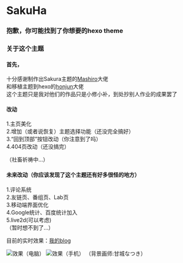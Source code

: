 # SakuHa
### 抱歉，你可能找到了你想要的hexo theme


### 关于这个主题</br>
#### 首先，</br>
十分感谢制作出Sakura主题的[Mashiro](https://2heng.xin/)大佬</br>
和移植主题到hexo的[honjun](https://github.com/honjun)大佬</br>
这个主题只是我对他们的作品只是小修小补，到处抄别人作业的成果罢了</br>

#### 改动</br>
1.主页美化</br>
2.增加（或者说恢复）主题选择功能（还没完全搞好）</br>
3.“回到顶部”按钮改动（你注意到了吗）</br>
4.404页改动（还没搞完）</br>

（社畜祈祷中...）</br>

#### 未来改动（你应该发现了这个主题还有好多很怪的地方）</br>
1.评论系统  </br>
2.友链页、番组页、Lab页</br>
3.移动端界面优化</br>
4.Google统计、百度统计加入</br>
5.live2d(可以考虑)</br>
（暂时想不到了...）</br>

目前的实时效果：[我的blog](https://mouup.top)</br>

![效果（电脑）](https://cdn.jsdelivr.net/gh/imouup/pico/picSakuHapc.png)
![效果（手机）](https://cdn.jsdelivr.net/gh/imouup/pico/picSakuHamobile.png)
（背景画师:甘城なつき）</br>
